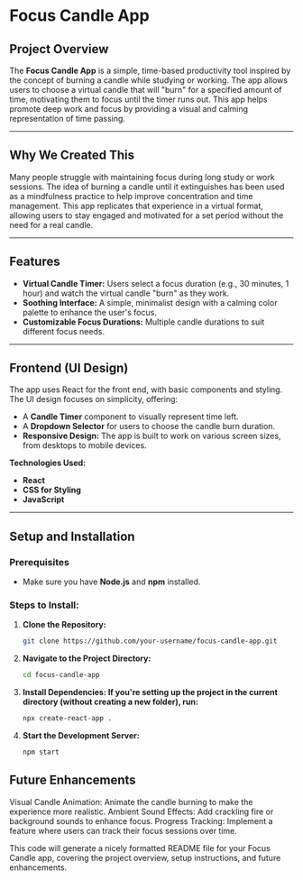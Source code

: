 # **Focus Candle App**

## **Project Overview**
The **Focus Candle App** is a simple, time-based productivity tool inspired by the concept of burning a candle while studying or working. The app allows users to choose a virtual candle that will "burn" for a specified amount of time, motivating them to focus until the timer runs out. This app helps promote deep work and focus by providing a visual and calming representation of time passing.

---

## **Why We Created This**
Many people struggle with maintaining focus during long study or work sessions. The idea of burning a candle until it extinguishes has been used as a mindfulness practice to help improve concentration and time management. This app replicates that experience in a virtual format, allowing users to stay engaged and motivated for a set period without the need for a real candle.

---

## **Features**
- **Virtual Candle Timer:** Users select a focus duration (e.g., 30 minutes, 1 hour) and watch the virtual candle "burn" as they work.
- **Soothing Interface:** A simple, minimalist design with a calming color palette to enhance the user's focus.
- **Customizable Focus Durations:** Multiple candle durations to suit different focus needs.

---

## **Frontend (UI Design)**
The app uses React for the front end, with basic components and styling. The UI design focuses on simplicity, offering:
- A **Candle Timer** component to visually represent time left.
- A **Dropdown Selector** for users to choose the candle burn duration.
- **Responsive Design:** The app is built to work on various screen sizes, from desktops to mobile devices.

**Technologies Used:**
- **React**
- **CSS for Styling**
- **JavaScript**

---

## **Setup and Installation**

### Prerequisites
- Make sure you have **Node.js** and **npm** installed.

### Steps to Install:

1. **Clone the Repository:**
   ```bash
   git clone https://github.com/your-username/focus-candle-app.git

2. **Navigate to the Project Directory:**
    ```bash
    cd focus-candle-app
3. **Install Dependencies: If you're setting up the project in the current directory (without creating a new folder), run:**
    ```bash
    npx create-react-app .
4. **Start the Development Server:**
    ```bash
    npm start


## Future Enhancements
Visual Candle Animation: Animate the candle burning to make the experience more realistic.
Ambient Sound Effects: Add crackling fire or background sounds to enhance focus.
Progress Tracking: Implement a feature where users can track their focus sessions over time.


This code will generate a nicely formatted README file for your Focus Candle app, covering the project overview, setup instructions, and future enhancements.
